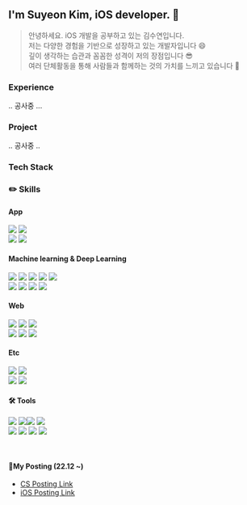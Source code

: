 
## I'm Suyeon Kim, iOS developer. 🍏

> 안녕하세요. iOS 개발을 공부하고 있는 김수연입니다.
<br>저는 다양한 경험을 기반으로 성장하고 있는 개발자입니다 😄 
<br>깊이 생각하는 습관과 꼼꼼한 성격이 저의 장점입니다 😎
<br>여러 단체활동을 통해 사람들과 함께하는 것의 가치를 느끼고 있습니다 👀




### Experience

.. 공사중 ...

### Project

.. 공사중 ..


### Tech Stack


### ✏️ Skills

#### App

<img src="https://img.shields.io/badge/Swift-FA7343?style=flat&logo=Swift&logoColor=white"/> <img src="https://img.shields.io/badge/Fastlane-inactive?style=flat&logo=Fastlane"/>
<br>
<img src="https://img.shields.io/badge/Realm-39477F?style=flat&logo=Realm&logoColor=white"/> 
<img src="https://img.shields.io/badge/Firebase-FFCA28?style=flat&logo=Firebase&logoColor=white"/>



#### Machine learning & Deep Learning

<img src="https://img.shields.io/badge/Python-3776AB?style=flat&logo=Python&logoColor=white"/> <img src="https://img.shields.io/badge/MySQL-4479A1?style=flat&logo=MySQL&logoColor=white"/> <img src="https://img.shields.io/badge/R-276DC3?style=flat&logo=R&logoColor=white"/> <img src="https://img.shields.io/badge/pandas-150458?style=flat&logo=pandas&logoColor=white"/> <img src="https://img.shields.io/badge/PyTorch-EE4C2C?style=flat&logo=PyTorch&logoColor=white"/> 
<br>
<img src="https://img.shields.io/badge/scikit-learn-F7931E?style=flat&logo=scikit-learn&logoColor=white"/>
<img src="https://img.shields.io/badge/TensorFlow-FF6F00?style=flat&logo=TensorFlow&logoColor=white"/>
<img src="https://img.shields.io/badge/NumPy-013243?style=flat&logo=NumPyn&logoColor=white"/>
<img src="https://img.shields.io/badge/Keras-D00000?style=flat&logo=Keras&logoColor=white"/>

#### Web

<img src="https://img.shields.io/badge/HTML5-E34F26?style=flat&logo=HTML5&logoColor=white"/> <img src="https://img.shields.io/badge/CSS3-1572B6?style=flat&logo=CSS3&logoColor=white"/> <img src="https://img.shields.io/badge/JavaScript-F7DF1E?style=flat&logo=JavaScript&logoColor=white"/> 
<br>
<img src="https://img.shields.io/badge/React-61DAFB?style=flat&logo=React&logoColor=white"/> <img src="https://img.shields.io/badge/Django-092E20?style=flat&logo=Django&logoColor=white"/> <img src="https://img.shields.io/badge/Node.js-339933?style=flat&logo=Node.js&logoColor=white"/> 

#### Etc

<img src="https://img.shields.io/badge/Git-f05030?style=flat&logo=Git&logoColor=white"/> <img src="https://img.shields.io/badge/GitHub-black?style=flat&logo=GitHub&logoColor=white"/> 
<br>
<img src="https://img.shields.io/badge/Github%20actions-%232671E5.svg?style=flat&logo=githubactions&logoColor=white"/> <img src="https://img.shields.io/badge/GitKraken-179287?style=flat&logo=GitKraken&logoColor=white"/> 
<br>

#### 🛠 Tools 

<img src="https://img.shields.io/badge/XCode-147EFB?style=flat&logo=XCode&logoColor=white"/> <img src="https://img.shields.io/badge/Visual Studio Code-007ACC?style=flat&logo=VisualStudioCode&logoColor=white"/><img src="https://img.shields.io/badge/Notion-%23000000.svg?style=flat&logo=notion&logoColor=white"/> <img src="https://img.shields.io/badge/Jupyter-F37626?style=flat&logo=Jupyter&logoColor=white"/> 
<br>
<img src="https://img.shields.io/badge/Pycharm-000000?style=flat&logo=Pycharm&logoColor=white"/> 
<img src="https://img.shields.io/badge/Slack-4A154B?style=flat&logo=slack&logoColor=white"/> <img src="https://img.shields.io/badge/Postman-FF6C37?style=flat&logo=Postman&logoColor=white"/> 
<img src="https://img.shields.io/badge/Figma-F24E1E?style=flat&logo=Figma&logoColor=white"/>


</br>


#### 🤖My Posting (22.12 ~)

- [CS Posting Link](https://melodious-shroud-a04.notion.site/Computer-Science-Posting-22-12-9cad2c53cfff49ebaf1b3d0a0ac1eb28)
- [iOS Posting Link](https://melodious-shroud-a04.notion.site/iOS-Develop-Posting-08c58b2b75544cc8b26d60582edda6a6)

